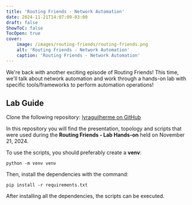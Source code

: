 ```yaml
---
title: 'Routing Friends - Network Automation'
date: 2024-11-21T14:07:09-03:00
draft: false
ShowToC: false
TocOpen: true
cover:
    image: /images/routing-friends/routing-friends.png
    alt: 'Routing Friends - Network Automation'
    caption: 'Routing Friends - Network Automation'
---
```


We're back with another exciting episode of Routing Friends! This time, we'll talk about network automation and work through a hands-on lab with specific tools/frameworks to perform automation operations!

## Lab Guide

Clone the following repository:
[lyraguilherme on GitHub](https://github.com/lyraguilherme/LabHandsOn-Nov2024/)

In this repository you will find the presentation, topology and scripts that were used during the **Routing Friends - Lab Hands-on** held on November 21, 2024.

To use the scripts, you should preferably create a **venv**:
```shell
python -m venv venv
```

Then, install the dependencies with the command:
```shell
pip install -r requirements.txt
```

After installing all the dependencies, the scripts can be executed.
